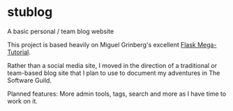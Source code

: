 # stublog
A basic personal / team blog website

This project is based heavily on Miguel Grinberg's excellent [Flask Mega-Tutorial](https://blog.miguelgrinberg.com/post/the-flask-mega-tutorial-part-i-hello-world).

Rather than a social media site, I moved in the direction of a traditional or team-based blog site that I plan to use to document my adventures in The Software Guild.

Planned features: More admin tools, tags, search and more as I have time to work on it.
